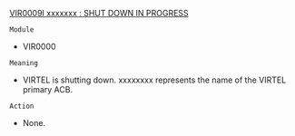 [VIR0009I xxxxxxx : SHUT DOWN IN PROGRESS](https://virtel.readthedocs.io/en/latest/manuals/virtel/Virtel459MG/messages.html?highlight=VIR0009I#VIR0009I)

`Module`
- 	VIR0000

`Meaning`
- VIRTEL is shutting down. xxxxxxxx represents the name of the VIRTEL primary ACB.

`Action`
- None.
